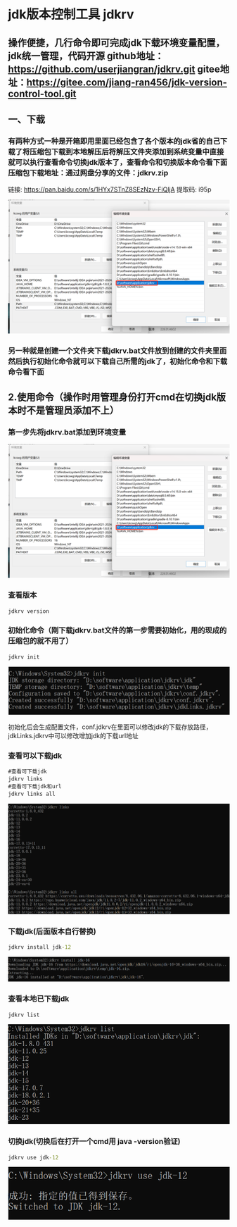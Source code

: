 # jdk版本控制工具 jdkrv



## 操作便捷，几行命令即可完成jdk下载环境变量配置，jdk统一管理，代码开源 github地址：https://github.com/userjiangran/jdkrv.git  gitee地址：https://gitee.com/jiang-ran456/jdk-version-control-tool.git



## 一、下载

### 有两种方式一种是开箱即用里面已经包含了各个版本的jdk省的自己下载了将压缩包下载到本地解压后将解压文件夹添加到系统变量中直接就可以执行查看命令切换jdk版本了，查看命令和切换版本命令看下面  压缩包下载地址：通过网盘分享的文件：jdkrv.zip
链接: https://pan.baidu.com/s/1HYx7STnZ8SEzNzv-FiQljA 提取码: i95p

![image-20250207150703429](assets/image-20250207150703429.png)

### 另一种就是创建一个文件夹下载jdkrv.bat文件放到创建的文件夹里面然后执行初始化命令就可以下载自己所需的jdk了，初始化命令和下载命令看下面

## 2.使用命令（操作时用管理身份打开cmd在切换jdk版本时不是管理员添加不上）

### 第一步先将jdkrv.bat添加到环境变量

![image-20250207152634937](assets/image-20250207152634937.png)

### 查看版本

```cmd
jdkrv version
```



### 初始化命令（刚下载jdkrv.bat文件的第一步需要初始化，用的现成的压缩包的就不用了）

```cmd
jdkrv init
```

![1738913427139](assets/1738913427139.jpg)

初始化后会生成配置文件，conf.jdkrv在里面可以修改jdk的下载存放路径，jdkLinks.jdkrv中可以修改增加jdk的下载url地址



### 查看可以下载jdk

```cmd
#查看可下载jdk
jdkrv links
#查看可下载jdk和url
jdkrv links all
```

![image-20250207153356177](assets/image-20250207153356177-1738917025325-7.png)



### 下载jdk(后面版本自行替换)

```cmd
jdkrv install jdk-12
```

![image-20250207154254734](assets/image-20250207154254734-1738916990335-3.png)



### 查看本地已下载jdk

```cmd
jdkrv list
```

![image-20250207153938257](assets/image-20250207153938257.png)



### 切换jdk(切换后在打开一个cmd用 java -version验证)

```cmd
jdkrv use jdk-12
```

![image-20250207154034633](assets/image-20250207154034633.png)



